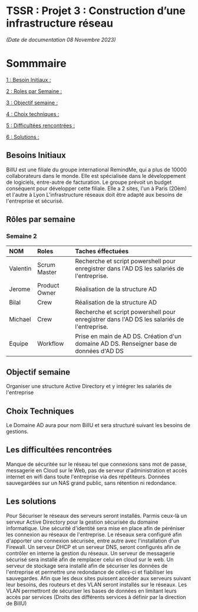 # TSSR : Projet 3 : Construction d’une infrastructure réseau

_(Date de documentation 08 Novembre 2023)_
# Sommmaire

[1 : Besoin Initiaux :]()

[2 : Roles par Semaine :]()

[3 : Objectif semaine :]()

[4 : Choix techniques :]()

[5 : Difficultées rencontrées :]()

[6 : Solutions :]()


## Besoins Initiaux

BillU est une filiale du groupe international RemindMe, qui a plus de 10000 collaborateurs dans le monde.
Elle est spécialisée dans le développement de logiciels, entre-autre de facturation.
Le groupe prévoit un budget conséquent pour développer cette filiale. Elle a 2 sites, l'un à Paris (20èm) et l'autre à Lyon
L'infrastructure réseaux doit être adapté aux besoins de l'entreprise et sécurisé.



##  Rôles par semaine

### Semaine 2 
| NOM | Roles | Taches éffectuées |
| :-- |:----- | :---------- |
| Valentin | Scrum Master | Recherche et script powershell pour enregistrer dans l'AD DS les salariés de l'entreprise. |
| Jerome  |  Product Owner | Réalisation de la structure AD |
| Bilal | Crew | Réalisation de la structure AD |
| Michael | Crew |Recherche et script powershell pour enregistrer dans l'AD DS les salariés de l'entreprise.|
| Equipe | Workflow | Prise en main de AD DS. Création d'un domaine AD DS. Renseigner base de données d'AD DS |

## Objectif semaine

Organiser une structure Active Directory et y intégrer les salariés de l'entreprise


##  Choix Techniques

Le Domaine AD aura pour nom BillU et sera structuré suivant les besoins de gestions.
##  Les difficultées rencontrées

Manque de sécuritée sur le réseau tel que  connexions sans mot de passe, messagerie en Cloud sur le Web,
pas de serveur d'administration et accès internet en wifi dans toute l'entreprise via des répétiteurs. Données sauvegardées sur un NAS grand public, sans rétention ni redondance. 

##  Les solutions 

Pour Sécuriser le réseaux des serveurs seront installés. Parmis ceux-là un serveur Active Directory pour la gestion sécurisée du domaine informatique. Une sécurité d'identité sera mise en place afin de péréniser les connexion au réseaux de l'entreprise. Le réseaux sera configuré afin d'apporter une connexion sécurisée, entre autre avec l'installation d'un Firewall. Un serveur DHCP et un serveur DNS, seront configurés afin de contrôler en interne la gestion du réseaux.
Un serveur de messagerie sécurisé sera installé afin de remplacer celui en cloud sur le web. Un serveur de stockage sera installé afin de sécuriser les données de l'entreprise et permettre une redondance de celles-ci et fiabiliser les sauvegardes. Afin que les deux sites puissent accéder aux serveurs suivant leur besoins, des routeurs et des VLAN seront installés sur le réseaux. Les VLAN permettront de sécuriser les bases de données en limitant leurs accès par services (Droits des différents services à définir par la direction de BillU)


